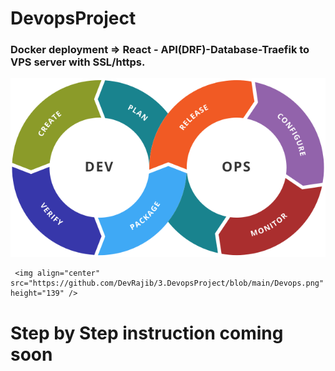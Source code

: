 # DevopsProject
### Docker deployment =>  React - API(DRF)-Database-Traefik to VPS server with SSL/https.





[![MasterHead](https://github.com/DevRajib/3.DevopsProject/blob/main/Devops.png)](#)




     <img align="center" src="https://github.com/DevRajib/3.DevopsProject/blob/main/Devops.png" height="139" />


# Step by Step instruction coming soon



